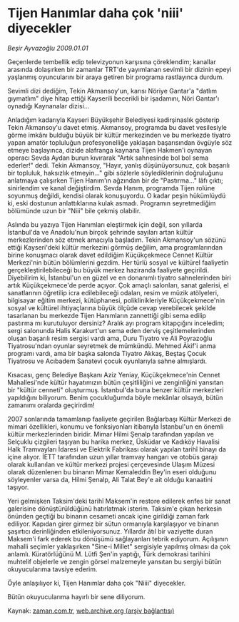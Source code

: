 # Tijen Hanımlar daha  çok 'niii' diyecekler

*Beşir Ayvazoğlu 2009.01.01*

<tr><td class="metin" colspan="2" style="padding-top: 20px; padding-left: 5px; padding-right: 10px;">Geçenlerde tembellik edip televizyonun karşısına çöreklendim; kanallar arasında dolaşırken bir zamanlar TRT'de yayımlanan sevimli bir dizinin epeyi yaşlanmış oyuncularını bir araya getiren bir programa rastlayınca durdum.</td></tr><tr><td class="metin" colspan="2" style="padding-top: 20px; padding-left: 5px; padding-right: 10px;"><p>Sevimli dizi dediğim, Tekin Akmansoy'un, karısı Nöriye Gantar'a "datlım gıymatlım" diye hitap ettiği Kayserili becerikli bir işadamını, Nöri Gantar'ı oynadığı Kaynanalar dizisi... 
<p>Anladığım kadarıyla Kayseri Büyükşehir Belediyesi kadirşinaslık gösterip Tekin Akmansoy'u davet etmiş. Akmansoy, programda bu davet vesilesiyle görme imkânı bulduğu büyük bir kültür merkezinden ve bu merkezde tiyatro yapan amatör topluluğun profesyonelliğe yaklaşan başarısından övgüyle söz etmeye başlayınca, dizide alafranga kaynana Tijen Hakmen'i oynayan operacı Sevda Aydan burun kıvırarak "Artık sahnesinde bol bol sema ederler!" dedi. Tekin Akmansoy, "Hayır, yanlış düşünüyorsunuz, çok başarılı bir topluluk, haksızlık etmeyin..." gibi sözlerle söylediklerinin doğruluğunu anlatmaya çalışırken Tijen Hanım'ın ağzından bir de "Pastırma..." lâfı çıktı; sinirlendim ve kanal değiştirdim. Sevda Hanım, programda Tijen rolüne soyunmuş değildi, kendisi olarak konuşuyordu. O kadar peşin hükümlüydü ki, eski dostunun anlattıklarına kulak asmadı. Programın seyretmediğim bölümünde uzun bir "Niii" bile çekmiş olabilir.
<p>Aslında bu yazıya Tijen Hanımları eleştirmek için değil, son yıllarda İstanbul'da ve Anadolu'nun birçok şehrinde sayıları artan kültür merkezlerinden söz etmek amacıyla başladım. Tekin Akmansoy'un sözünü ettiği Kayseri'deki kültür merkezini görmüş değilim, ama programlarından birine konuşmacı olarak davet edildiğim Küçükçekmece Cennet Kültür Merkezi'nin bütün bölümlerini gezdim. Her türlü sosyal ve kültürel faaliyetin gerçekleştirilebileceği bu büyük merkez haziranda faaliyete geçirildi. Diyebilirim ki, İstanbul'un en güzel ve en donanımlı tiyatro sahnelerinden biri artık Küçükçekmece'de perde açıyor. Çok amaçlı salonları, sanat galerisi, el sanatlarının öğretilip icra edilebileceği odaları, resim ve müzik atölyeleri, bilgisayar eğitim merkezi, kütüphanesi, poliklinikleriyle Küçükçekmece'nin sosyal ve kültürel ihtiyaçlarına büyük ölçüde cevap verebilecek şekilde tasarlanan bu merkezde Tijen Hanımların zannettiği gibi sema edilip pastırma mı kurutuluyor dersiniz? Aralık ayı program kitapçığını inceledim; sergi salonunda Halis Karakurt'un sema eden derviş çeşitlemelerinden oluşan başarılı resim sergisi vardı ama, Duru Tiyatro ve Ali Poyrazoğlu Tiyatrosu'ndan oyunlar seyretmek de mümkündü. Mehmed Âkif'i anma programı vardı, ama bir başka salonda Tiyatro Akkaş, Beştaş Çocuk Tiyatrosu ve Acıbadem Sanatevi çocuk oyunlarıyla sahne almışlardı. 
<p>Kısacası, genç Belediye Başkanı Aziz Yeniay, Küçükçekmece'nin Cennet Mahallesi'nde kültür hayatımızın bütün çeşitliliğini ve zenginliğini yansıtan bir "kültür cenneti" oluşturmuş. İstanbul'da buna benzer kültür merkezleri yapıldığını biliyorum. Benim çocukluğumda böyle mekânlar olsaydı, bütün zamanımı oralarda geçirirdim!
<p>2007 sonlarında tamamlanıp faaliyete geçirilen Bağlarbaşı Kültür Merkezi de mimari özellikleri, konumu ve fonksiyonları itibarıyla İstanbul'un en önemli kültür merkezlerinden biridir. Mimar Hilmi Şenalp tarafından yapılan ve Selçuklu çizgileri taşıyan bu harika merkez, Üsküdar ve Kadıköy Havalisi Halk Tramvayları İdaresi ve Elektrik Fabrikası olarak yapılan tarihî binayı da içine alıyor. İETT tarafından uzun yıllar tramvay hangarı ve otobüs garajı olarak kullanılan ve kültür merkezi projesi çerçevesinde Ulaşım Müzesi olarak düzenlenen bu binanın Mimar Kemaleddin Bey'in eseri olduğunu söyleyenler varsa da, Hilmi Şenalp, Ali Talat Bey'e ait olduğu kanaatini taşıyor. 
<p>Yeri gelmişken Taksim'deki tarihî Maksem'in restore edilerek enfes bir sanat galerisine dönüştürüldüğünü hatırlatmak isterim. Taksim'e çıkan herkesin önünden geçtiği bu binanın cesameti ancak içine girildiği zaman fark ediliyor. Kapıdan girer girmez bir sütun ormanıyla karşılaşıyor ve binanın şaşırtıcı derinliğinden etkileniyorsunuz. Yıllardır âtıl bir vaziyette duran Maksem'i fark ederek bu dönüşümü sağlayanları tebrik ediyorum. Açılışının mahalli seçimler yaklaşırken "Sine-i Millet" sergisiyle yapılmış olması da çok anlamlı. Küratörlüğünü M. Lütfi Şen'in yaptığı, Türk demokrasi tarihini muhtelif objelerle ve zengin görsel malzemeyle yansıtan bu sergiyi bütün okuyucularıma tavsiye ederim. 
<p>Öyle anlaşılıyor ki, Tijen Hanımlar daha çok "Niiii" diyecekler.
<p>Bütün okuyucularıma hayırlı bir sene diliyorum.<br/></p></p></p></p></p></p></p></p></td></tr>

Kaynak: [zaman.com.tr](http://zaman.com.tr/yazar.do?yazino=790509), [web.archive.org (arşiv bağlantısı)](http://web.archive.org/web/20090101204930/http://www.zaman.com.tr:80/yazar.do?yazino=790509)
